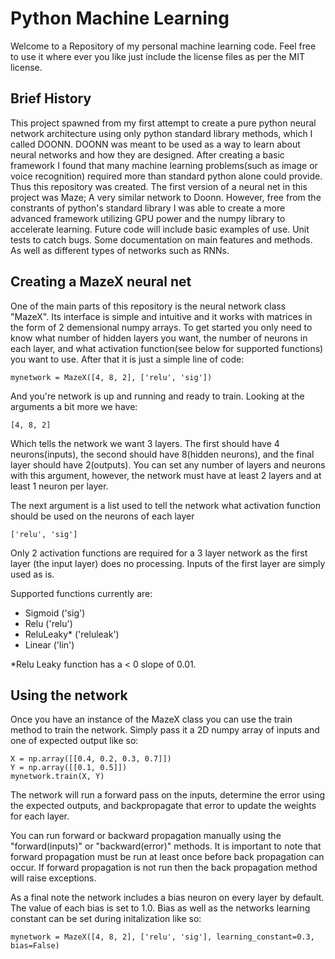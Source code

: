 # Python Machine Learning

Welcome to a Repository of my personal machine learning code. Feel free to use it where ever you like just include the license files as per the MIT license.

## Brief History

This project spawned from my first attempt to create a pure python neural network architecture using only python standard library methods, which I called DOONN. DOONN was meant to be used as a way to learn about neural networks and how they are designed. After creating a basic framework I found that many machine learning problems(such as image or voice recognition) required more than standard python alone could provide. Thus this repository was created. The first version of a neural net in this project was Maze; A very similar network to Doonn. However, free from the constrants of python's standard library I was able to create a more advanced framework utilizing GPU power and the numpy library to accelerate learning. Future code will include basic examples of use. Unit tests to catch bugs. Some documentation on main features and methods. As well as different types of networks such as RNNs.

## Creating a MazeX neural net

One of the main parts of this repository is the neural network class "MazeX". Its interface is simple and intuitive and it works with matrices in the form of 2 demensional numpy arrays. To get started you only need to know what number of hidden layers you want, the number of neurons in each layer, and what activation function(see below for supported functions) you want to use. After that it is just a simple line of code:

```
mynetwork = MazeX([4, 8, 2], ['relu', 'sig'])
```

And you're network is up and running and ready to train. Looking at the arguments a bit more we have:

```
[4, 8, 2]
```

Which tells the network we want 3 layers. The first should have 4 neurons(inputs), the second should have 8(hidden neurons), and the final layer should have 2(outputs). You can set any number of layers and neurons with this argument, however, the network must have at least 2 layers and at least 1 neuron per layer.

The next argument is a list used to tell the network what activation function should be used on the neurons of each layer

```
['relu', 'sig']
```

Only 2 activation functions are required for a 3 layer network as the first layer (the input layer) does no processing. Inputs of the first layer are simply used as is.

Supported functions currently are:

- Sigmoid    ('sig')
- Relu       ('relu')
- ReluLeaky*  ('reluleak')
- Linear     ('lin')

*Relu Leaky function has a < 0 slope of 0.01.

## Using the network

Once you have an instance of the MazeX class you can use the train method to train the network. Simply pass it a 2D numpy array of inputs and one of expected output like so:

```
X = np.array([[0.4, 0.2, 0.3, 0.7]])
Y = np.array([[0.1, 0.5]])
mynetwork.train(X, Y)
```

The network will run a forward pass on the inputs, determine the error using the expected outputs, and backpropagate that error to update the weights for each layer.

You can run forward or backward propagation manually using the "forward(inputs)" or "backward(error)" methods. It is important to note that forward propagation must be run at least once before back propagation can occur. If forward propagation is not run then the back propagation method will raise exceptions.

As a final note the network includes a bias neuron on every layer by default. The value of each bias is set to 1.0. Bias as well as the networks learning constant can be set during initalization like so:

```
mynetwork = MazeX([4, 8, 2], ['relu', 'sig'], learning_constant=0.3, bias=False)
```



